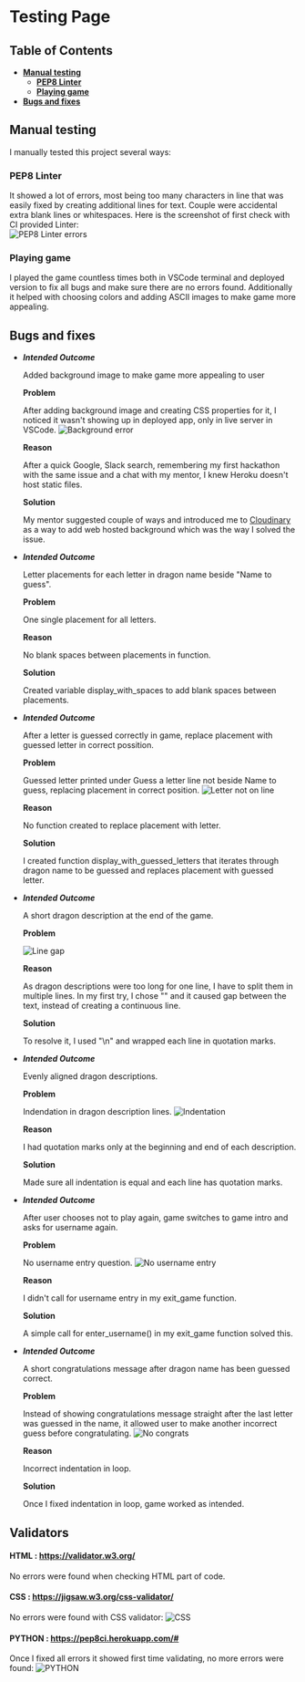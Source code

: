 # Testing Page

## **Table of Contents**
- [**Manual testing**](#manual-testing)
    - [**PEP8 Linter**](#pep8-linter)
    - [**Playing game**](#playing-game)
- [**Bugs and fixes**](#bugs-and-fixes)

## **Manual testing**
I manually tested this project several ways:
### **PEP8 Linter**
It showed a lot of errors, most being too many characters in line that was easily fixed by creating additional lines for text. Couple were accidental extra blank lines or whitespaces. Here is the screenshot of first check with CI provided Linter:<br>
![PEP8 Linter errors](docs/screenshots/linter-errors.png)

### **Playing game**
I played the game countless times both in VSCode terminal and deployed version to fix all bugs and make sure there are no errors found. Additionally it helped with choosing colors and adding ASCII images to make game more appealing.

## **Bugs and fixes**
* ***Intended Outcome***

    Added background image to make game more appealing to user

    **Problem**

    After adding background image and creating CSS properties for it, I noticed it wasn't showing up in deployed app, only in live server in VSCode. 
    ![Background error](docs/screenshots/background-error.png)

    **Reason**

    After a quick Google, Slack search, remembering my first hackathon with the same issue and a chat with my mentor, I knew Heroku doesn't host static files.

    **Solution**

    My mentor suggested couple of ways and introduced me to [Cloudinary](https://cloudinary.com/) as a way to add web hosted background which was the way I solved the issue.

* ***Intended Outcome***

    Letter placements for each letter in dragon name beside "Name to guess".

    **Problem**

    One single placement for all letters.

    **Reason**

    No blank spaces between placements in function.

    **Solution**

    Created variable display_with_spaces to add blank spaces between placements.

* ***Intended Outcome***

    After a letter is guessed correctly in game, replace placement with guessed letter in correct possition.

    **Problem**

    Guessed letter printed under Guess a letter line not beside Name to guess, replacing placement in correct position.
    ![Letter not on line](docs/screenshots/guessed-letter-not-on-line.png)

    **Reason**

    No function created to replace placement with letter.

    **Solution**

    I created function display_with_guessed_letters that iterates through dragon name to be guessed and replaces placement with guessed letter.

* ***Intended Outcome***

    A short dragon description at the end of the game.

    **Problem**

    ![Line gap](docs/screenshots/line-gap.png)

    **Reason**

    As dragon descriptions were too long for one line, I have to split them in multiple lines. In my first try, I chose "\" and it caused gap between the text, instead of creating a continuous line.

    **Solution**

    To resolve it, I used "\n" and wrapped each line in quotation marks.

* ***Intended Outcome***

    Evenly aligned dragon descriptions.

    **Problem**

    Indendation in dragon description lines.
    ![Indentation](docs/screenshots/indentation-issues.png)

    **Reason**

    I had quotation marks only at the beginning and end of each description.

    **Solution**

    Made sure all indentation is equal and each line has quotation marks.

* ***Intended Outcome***

    After user chooses not to play again, game switches to game intro and asks for username again.

    **Problem**

    No username entry question.
    ![No username entry](docs/screenshots/play-again-not-enter-username.png)

    **Reason**

    I didn't call for username entry in my exit_game function.

    **Solution**

    A simple call for enter_username() in my exit_game function solved this.

* ***Intended Outcome***

    A short congratulations message  after dragon name has been guessed correct.

    **Problem**

    Instead of showing congratulations message straight after the last letter was guessed in the name, it allowed user to make another incorrect guess before congratulating.
    ![No congrats](docs/screenshots/no-congrats-or-end-of-game.png)

    **Reason**

    Incorrect indentation in loop.

    **Solution**

    Once I fixed indentation in loop, game worked as intended.

## **Validators**

#### **HTML** : https://validator.w3.org/
No errors were found when checking HTML part of code.

#### **CSS** : https://jigsaw.w3.org/css-validator/
No errors were found with CSS validator:
![CSS](docs/screenshots/css-validator.png)

#### **PYTHON** : https://pep8ci.herokuapp.com/#
Once I fixed all errors it showed first time validating, no more errors were found:
![PYTHON](docs/screenshots/python-validator.png)

